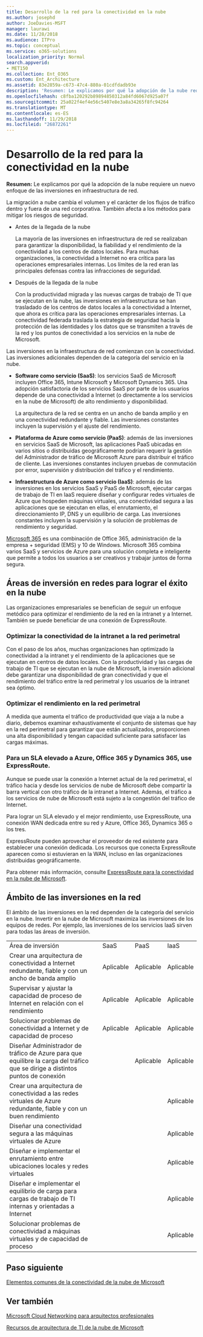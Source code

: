 ```yaml
---
title: Desarrollo de la red para la conectividad en la nube
ms.author: josephd
author: JoeDavies-MSFT
manager: laurawi
ms.date: 11/28/2018
ms.audience: ITPro
ms.topic: conceptual
ms.service: o365-solutions
localization_priority: Normal
search.appverid:
- MET150
ms.collection: Ent_O365
ms.custom: Ent_Architecture
ms.assetid: 83e2859a-c673-47c4-880a-01cdfdadb93e
description: 'Resumen: Le explicamos por qué la adopción de la nube requiere un nuevo enfoque de las inversiones en infraestructura de red.'
ms.openlocfilehash: c8fba120292b89894850312a84fd6067d925a07f
ms.sourcegitcommit: 25a022f4ef4e56c5407e8e3a8a34265f8fc94264
ms.translationtype: MT
ms.contentlocale: es-ES
ms.lasthandoff: 11/29/2018
ms.locfileid: "26872261"
---
```

# <a name="evolving-your-network-for-cloud-connectivity"></a>Desarrollo de la red para la conectividad en la nube

 **Resumen:** Le explicamos por qué la adopción de la nube requiere un nuevo enfoque de las inversiones en infraestructura de red.
  
La migración a nube cambia el volumen y el carácter de los flujos de tráfico dentro y fuera de una red corporativa. También afecta a los métodos para mitigar los riesgos de seguridad.
  
- Antes de la llegada de la nube
    
    La mayoría de las inversiones en infraestructura de red se realizaban para garantizar la disponibilidad, la fiabilidad y el rendimiento de la conectividad a los centros de datos locales. Para muchas organizaciones, la conectividad a Internet no era crítica para las operaciones empresariales internas. Los límites de la red eran las principales defensas contra las infracciones de seguridad.
    
- Después de la llegada de la nube
    
    Con la productividad migrada y las nuevas cargas de trabajo de TI que se ejecutan en la nube, las inversiones en infraestructura se han trasladado de los centros de datos locales a la conectividad a Internet, que ahora es crítica para las operaciones empresariales internas. La conectividad federada traslada la estrategia de seguridad hacia la protección de las identidades y los datos que se transmiten a través de la red y los puntos de conectividad a los servicios en la nube de Microsoft.
    
Las inversiones en la infraestructura de red comienzan con la conectividad. Las inversiones adicionales dependen de la categoría del servicio en la nube.
  
- **Software como servicio (SaaS)**: los servicios SaaS de Microsoft incluyen Office 365, Intune Microsoft y Microsoft Dynamics 365. Una adopción satisfactoria de los servicios SaaS por parte de los usuarios depende de una conectividad a Internet (o directamente a los servicios en la nube de Microsoft) de alto rendimiento y disponibilidad.
    
    La arquitectura de la red se centra en un ancho de banda amplio y en una conectividad redundante y fiable. Las inversiones constantes incluyen la supervisión y el ajuste del rendimiento.
    
- **Plataforma de Azure como servicio (PaaS)**: además de las inversiones en servicios SaaS de Microsoft, las aplicaciones PaaS ubicadas en varios sitios o distribuidas geográficamente podrían requerir la gestión del Administrador de tráfico de Microsoft Azure para distribuir el tráfico de cliente. Las inversiones constantes incluyen pruebas de conmutación por error, supervisión y distribución del tráfico y el rendimiento.
    
- **Infraestructura de Azure como servicio (IaaS)**: además de las inversiones en los servicios SaaS y PaaS de Microsoft, ejecutar cargas de trabajo de TI en IaaS requiere diseñar y configurar redes virtuales de Azure que hospeden máquinas virtuales, una conectividad segura a las aplicaciones que se ejecutan en ellas, el enrutamiento, el direccionamiento IP, DNS y un equilibrio de carga. Las inversiones constantes incluyen la supervisión y la solución de problemas de rendimiento y seguridad.

[Microsoft 365](https://www.microsoft.com/microsoft-365) es una combinación de Office 365, administración de la empresa + seguridad (EMS) y 10 de Windows. Microsoft 365 combina varios SaaS y servicios de Azure para una solución completa e inteligente que permite a todos los usuarios a ser creativos y trabajar juntos de forma segura.
    
## <a name="areas-of-networking-investment-for-success-in-the-cloud"></a>Áreas de inversión en redes para lograr el éxito en la nube

Las organizaciones empresariales se benefician de seguir un enfoque metódico para optimizar el rendimiento de la red en la intranet y a Internet. También se puede beneficiar de una conexión de ExpressRoute.
  
### <a name="optimize-intranet-connectivity-to-your-edge-network"></a>Optimizar la conectividad de la intranet a la red perimetral

Con el paso de los años, muchas organizaciones han optimizado la conectividad a la intranet y el rendimiento de la aplicaciones que se ejecutan en centros de datos locales. Con la productividad y las cargas de trabajo de TI que se ejecutan en la nube de Microsoft, la inversión adicional debe garantizar una disponibilidad de gran conectividad y que el rendimiento del tráfico entre la red perimetral y los usuarios de la intranet sea óptimo.
  
### <a name="optimize-throughput-at-your-edge-network"></a>Optimizar el rendimiento en la red perimetral

A medida que aumenta el tráfico de productividad que viaja a la nube a diario, debemos examinar exhaustivamente el conjunto de sistemas que hay en la red perimetral para garantizar que están actualizados, proporcionen una alta disponibilidad y tengan capacidad suficiente para satisfacer las cargas máximas.
  
### <a name="for-a-high-sla-to-azure-office-365-and-dynamics-365-use-expressroute"></a>Para un SLA elevado a Azure, Office 365 y Dynamics 365, use ExpressRoute.

Aunque se puede usar la conexión a Internet actual de la red perimetral, el tráfico hacia y desde los servicios de nube de Microsoft debe compartir la barra vertical con otro tráfico de la intranet a Internet. Además, el tráfico a los servicios de nube de Microsoft está sujeto a la congestión del tráfico de Internet.
  
Para lograr un SLA elevado y el mejor rendimiento, use ExpressRoute, una conexión WAN dedicada entre su red y Azure, Office 365, Dynamics 365 o los tres. 
  
ExpressRoute pueden aprovechar el proveedor de red existente para establecer una conexión dedicada. Los recursos que conecta ExpressRoute aparecen como si estuvieran en la WAN, incluso en las organizaciones distribuidas geográficamente.
  
Para obtener más información, consulte [ExpressRoute para la conectividad en la nube de Microsoft](expressroute-for-microsoft-cloud-connectivity.md).
  
## <a name="scope-of-network-investments"></a>Ámbito de las inversiones en la red

El ámbito de las inversiones en la red dependen de la categoría del servicio en la nube. Invertir en la nube de Microsoft maximiza las inversiones de los equipos de redes. Por ejemplo, las inversiones de los servicios IaaS sirven para todas las áreas de inversión.
  
|||||
|:-----|:-----|:-----|:-----|
|Área de inversión  <br/> |SaaS  <br/> |PaaS  <br/> |IaaS  <br/> |
|Crear una arquitectura de conectividad a Internet redundante, fiable y con un ancho de banda amplio  <br/> |Aplicable  <br/> |Aplicable  <br/> |Aplicable  <br/> |
|Supervisar y ajustar la capacidad de proceso de Internet en relación con el rendimiento  <br/> |Aplicable  <br/> |Aplicable  <br/> |Aplicable  <br/> |
|Solucionar problemas de conectividad a Internet y de capacidad de proceso  <br/> |Aplicable  <br/> |Aplicable  <br/> |Aplicable  <br/> |
|Diseñar Administrador de tráfico de Azure para que equilibre la carga del tráfico que se dirige a distintos puntos de conexión  <br/> ||Aplicable  <br/> |Aplicable  <br/> |
|Crear una arquitectura de conectividad a las redes virtuales de Azure redundante, fiable y con un buen rendimiento  <br/> |||Aplicable  <br/> |
|Diseñar una conectividad segura a las máquinas virtuales de Azure  <br/> |||Aplicable  <br/> |
|Diseñar e implementar el enrutamiento entre ubicaciones locales y redes virtuales  <br/> |||Aplicable  <br/> |
|Diseñar e implementar el equilibrio de carga para cargas de trabajo de TI internas y orientadas a Internet  <br/> |||Aplicable  <br/> |
|Solucionar problemas de conectividad a máquinas virtuales y de capacidad de proceso  <br/> |||Aplicable  <br/> |
   
## <a name="next-step"></a>Paso siguiente

[Elementos comunes de la conectividad de la nube de Microsoft](common-elements-of-microsoft-cloud-connectivity.md)

## <a name="see-also"></a>Ver también

[Microsoft Cloud Networking para arquitectos profesionales](microsoft-cloud-networking-for-enterprise-architects.md)
  
[Recursos de arquitectura de TI de la nube de Microsoft](microsoft-cloud-it-architecture-resources.md)



